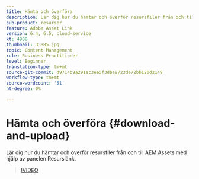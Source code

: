 ```yaml
---
title: Hämta och överföra
description: Lär dig hur du hämtar och överför resursfiler från och till AEM Assets med hjälp av panelen Resurslänk.
sub-product: resurser
feature: Adobe Asset Link
version: 6.4, 6.5, cloud-service
kt: 4908
thumbnail: 33885.jpg
topic: Content Management
role: Business Practitioner
level: Beginner
translation-type: tm+mt
source-git-commit: d9714b9a291ec3ee5f3dba9723de72bb120d2149
workflow-type: tm+mt
source-wordcount: '51'
ht-degree: 0%

---
```



# Hämta och överföra {#download-and-upload}

Lär dig hur du hämtar och överför resursfiler från och till AEM Assets med hjälp av panelen Resurslänk.

>[!VIDEO](https://video.tv.adobe.com/v/33885/?quality=12)
